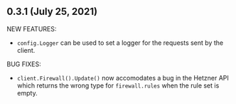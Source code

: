 ## 0.3.1 (July 25, 2021)

NEW FEATURES:

* `config.Logger` can be used to set a logger for the requests sent by the client.

BUG FIXES:

* `client.Firewall().Update()` now accomodates a bug in the Hetzner API which returns the wrong type for `firewall.rules` when the rule set is empty.
